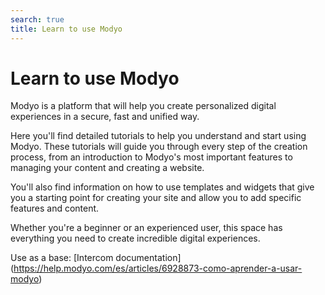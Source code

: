```yaml
---
search: true
title: Learn to use Modyo
---
```


# Learn to use Modyo

Modyo is a platform that will help you create personalized digital experiences in a secure, fast and unified way.

Here you'll find detailed tutorials to help you understand and start using Modyo. These tutorials will guide you through every step of the creation process, from an introduction to Modyo's most important features to managing your content and creating a website.

You'll also find information on how to use templates and widgets that give you a starting point for creating your site and allow you to add specific features and content.

Whether you're a beginner or an experienced user, this space has everything you need to create incredible digital experiences.


Use as a base:
[Intercom documentation] (https://help.modyo.com/es/articles/6928873-como-aprender-a-usar-modyo)